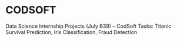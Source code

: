 # CODSOFT
Data Science Internship Projects (July B39) – CodSoft   Tasks: Titanic Survival Prediction, Iris Classification, Fraud Detection
